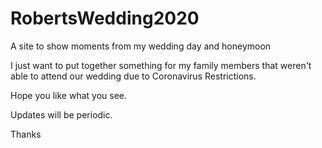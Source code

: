 # RobertsWedding2020
A site to show moments from my wedding day and honeymoon

I just want to put together something for my family members that weren't able to attend our wedding due to Coronavirus Restrictions.

Hope you like what you see.

Updates will be periodic.

Thanks